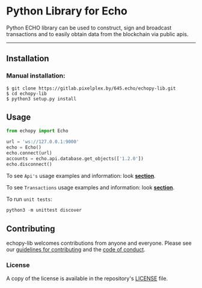 # Python Library for Echo

Python ECHO library can be used to construct, sign and broadcast transactions and to easily obtain data from the blockchain via public apis.

---
## Installation


### Manual installation:

    $ git clone https://gitlab.pixelplex.by/645.echo/echopy-lib.git
    $ cd echopy-lib
    $ python3 setup.py install

## Usage

```python
from echopy import Echo

url = 'ws://127.0.0.1:9000'
echo = Echo()
echo.connect(url)
accounts = echo.api.database.get_objects(['1.2.0'])
echo.disconnect()

```


To see `Api's` usage examples and information: look <b>[section](docs/Api.md)</b>.

To see `Transactions` usage examples and information: look <b>[section](docs/Transaction.md)</b>.

To run `unit tests`:

```python
python3 -m unittest discover
```

## Contributing

echopy-lib welcomes contributions from anyone and everyone. Please
see our [guidelines for contributing](CONTRIBUTING.md) and the [code of
conduct](CODE_OF_CONDUCT.md).

### License

A copy of the license is available in the repository's
[LICENSE](LICENSE.txt) file.

